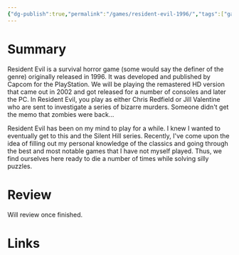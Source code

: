 ```yaml
---
{"dg-publish":true,"permalink":"/games/resident-evil-1996/","tags":["games","LP"],"created":"2024-12-29","updated":"2024-12-29"}
---
```



# Summary

Resident Evil is a survival horror game (some would say the definer of the genre) originally released in 1996. It was developed and published by Capcom for the PlayStation. We will be playing the remastered HD version that came out in 2002 and got released for a number of consoles and later the PC. In Resident Evil, you play as either Chris Redfield or Jill Valentine who are sent to investigate a series of bizarre murders. Someone didn't get the memo that zombies were back...

Resident Evil has been on my mind to play for a while. I knew I wanted to eventually get to this and the Silent Hill series. Recently, I've come upon the idea of filling out my personal knowledge of the classics and going through the best and most notable games that I have not myself played. Thus, we find ourselves here ready to die a number of times while solving silly puzzles.

# Review

Will review once finished.

# Links
